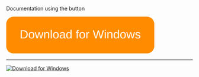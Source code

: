 
Documentation using the button

<img src="button.svg" alt="Download for Windows" />

-------


[![Download for Windows](https://github.com/opcoach/contextExplorer/button.svg)](https://www.eclipse.org/downloads/download.php?file=/oomph/products/eclipse-inst-jre-win64.exe)
